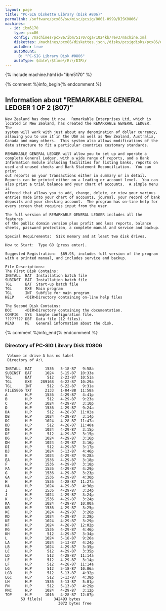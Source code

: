 ```yaml
---
layout: page
title: "PC-SIG Diskette Library (Disk #806)"
permalink: /software/pcx86/sw/misc/pcsig/0001-0999/DISK0806/
machines:
  - id: ibm5170
    type: pcx86
    config: /machines/pcx86/ibm/5170/cga/1024kb/rev3/machine.xml
    diskettes: /machines/pcx86/diskettes.json,/disks/pcsigdisks/pcx86/diskettes.json
    autoGen: true
    autoMount:
      B: "PC-SIG Library Disk #0806"
    autoType: $date\r$time\rB:\rDIR\r
---
```


{% include machine.html id="ibm5170" %}

{% comment %}info_begin{% endcomment %}

## Information about "REMARKABLE GENERAL LEDGER 1 OF 2 (807)"

    New Zealand has done it now.  Remarkable Enterprises Ltd, which is
    located in New Zealand, has created the REMARKABLE GENERAL LEDGER.  The
    system will work with just about any denomination of dollar currency,
    allowing you to use it in the USA as well as New Zealand, Australia,
    Canada and many others.  This system also allows modifications of the
    date structure to fit a particular countries customary standards.
    
    REMARKABLE GENERAL LEDGER will allow you to set up and operate a
    complete General Ledger, with a wide range of reports, and a Bank
    Information module including facilities for listing banks, reports on
    used and unused checks and Bank Statement Reconciliation.  You can print
    out reports on your transactions either in summary or in detail.
    Reports can be printed either on a leading or account level.  You can
    also print a trial balance and your chart of accounts.  A simple menu is
    offered that allows you to add, change, delete, or view your various
    entries made into your chart of accounts, journal, your record of bank
    deposits and your checking account.  The program has on-line help for
    every screen that requires input from the user.
    
    The full version of REMARKABLE GENERAL LEDGER includes all the features
    of the public domain version plus profit and loss reports, balance
    sheets, password protection, a complete manual and service and backup.
    
    Special Requirements:  512K memory and at least two disk drives.
    
    How to Start:  Type GO (press enter).
    
    Suggested Registration:  $69.95, includes full version of the program
    with a printed manual, and includes service and backup.
    
    File Descriptions:
    The First Disk Contains:
    INSTALL  BAT  Installation batch file
    SUBINST  BAT  Installation batch file
    TGL      BAT  Start-up batch file
    TGL      EXE  Main program
    TGL      INT  Subfile for main program
    HELP     <DIR>Directory containing on-line help files
    
    The Second Disk Contains:
    DOC      <DIR>Directory containing the documentation.
    CONFIG   SYS  Sample configuration file.
    ???????? DBF  Data file (12 files).
    READ     ME   General information about the disk.
{% comment %}info_end{% endcomment %}


### Directory of PC-SIG Library Disk #0806

     Volume in drive A has no label
     Directory of A:\

    INSTALL  BAT      1536   5-18-87   9:58a
    SUBINST  BAT      1024   5-15-87  10:33a
    TGL      BAT       512   2-23-87  10:51a
    TGL      EXE    289168   6-22-87  10:29a
    TGL      INT       512   6-22-87   9:31a
    FILES806 TXT      2133   1-04-88  11:58a
    A        HLP      1536   4-29-87   4:41p
    B        HLP       512   4-29-87   9:23a
    C        HLP      1024   4-29-87   3:10p
    D        HLP      1536   4-29-87   9:24a
    DA       HLP       512   4-28-87  11:02a
    DB       HLP      1024   4-29-87   3:14p
    DC       HLP      1024   4-28-87  11:47a
    DD       HLP       512   4-28-87  11:48a
    DE       HLP      1024   4-29-87   3:15p
    DF       HLP       512   4-29-87   3:15p
    DG       HLP      1024   4-29-87   3:16p
    DH       HLP      1024   4-29-87   3:16p
    DI       HLP       512   4-29-87   3:17p
    DJ       HLP      1024   5-13-87   4:46p
    E        HLP      1024   4-29-87   9:28a
    EA       HLP      1536   4-29-87   3:18p
    F        HLP      1536   4-29-87   3:18p
    FA       HLP      1536   4-29-87   4:29p
    G        HLP      1536   4-29-87   3:23p
    GA       HLP      1536   4-29-87   4:30p
    H        HLP      1536   4-28-87  11:27a
    HA       HLP      1024   4-29-87   4:30p
    I        HLP      1536   4-29-87   3:24p
    J        HLP      1024   4-29-87   3:24p
    K        HLP      1536   4-29-87   3:24p
    KA       HLP      1024   4-29-87  10:00a
    KB       HLP      1536   4-29-87   3:25p
    KC       HLP      1024   4-29-87   3:26p
    KD       HLP      1024   4-29-87   3:28p
    KE       HLP      1024   4-29-87   3:29p
    KF       HLP      1024   4-28-87  12:02p
    KG       HLP      1536   4-29-87   4:46p
    KH       HLP       512   4-29-87   3:34p
    L        HLP      1024   5-18-87   9:26a
    LA       HLP      1024   5-13-87   4:24p
    LB       HLP      1024   4-29-87   3:35p
    LC       HLP       512   4-29-87   3:35p
    LD       HLP       512   4-28-87  11:14a
    LE       HLP       512   4-29-87   3:14p
    LF       HLP       512   4-28-87  11:14a
    LG       HLP       512   5-18-87  10:06a
    LGB      HLP       512   5-13-87   4:32p
    LGC      HLP       512   5-13-87   4:38p
    LH       HLP      1536   5-13-87   5:01p
    PN       HLP       512   5-13-87   4:29p
    PNC      HLP      1024   4-29-87   3:12p
    TOP      HLP      1016   4-28-87  12:07p
           53 file(s)     342493 bytes
                            3072 bytes free
